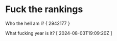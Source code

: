 # Fuck the rankings

Who the hell am I?
{ 2942177 }

What fucking year is it?
[ 2024-08-03T19:09:20Z ]
